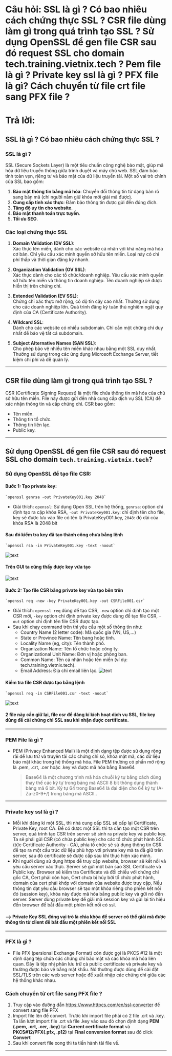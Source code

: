 # Câu hỏi: SSL là gì ? Có bao nhiêu cách chứng thực SSL ? CSR file dùng làm gì trong quá trình tạo SSL ? Sử dụng OpenSSL để gen file CSR sau đó request SSL cho domain tech.training.vietnix.tech ? Pem file là gì ? Private key ssl là gì ? PFX file là gì? Cách chuyển từ file crt file sang PFX file ?
# Trả lời: 

## SSL là gì ? Có bao nhiêu cách chứng thực SSL ?
### SSL là gì ? 
SSL (Secure Sockets Layer) là một tiêu chuẩn công nghệ bảo mật, giúp mã hóa dữ liệu truyền thông giữa trình duyệt và máy chủ web. SSL đảm bảo tính toàn vẹn, riêng tư và bảo mật của dữ liệu truyền tải. Một số vai trò chính của SSL bao gồm:

1. **Bảo mật thông tin bằng mã hóa**: Chuyển đổi thông tin từ dạng bản rõ sang bản mã (chỉ người nắm giữ khóa mới giải mã được).
2. **Cung cấp tính xác thực**: Đảm bảo thông tin được gửi đến đúng đích.
3. **Tăng độ uy tín cho website**.
4. **Bảo mật thanh toán trực tuyến**.
5. **Tối ưu SEO**.
### Các loại chứng thực SSL
1. **Domain Validation (DV SSL)**:  
   Xác thực tên miền, dành cho các website cá nhân với khả năng mã hóa cơ bản. Chỉ yêu cầu xác minh quyền sở hữu tên miền. Loại này có chi phí thấp và thời gian đăng ký nhanh.

2. **Organization Validation (OV SSL)**:  
   Xác thực dành cho các tổ chức/doanh nghiệp. Yêu cầu xác minh quyền sở hữu tên miền và thông tin doanh nghiệp. Tên doanh nghiệp sẽ được hiển thị trên chứng chỉ.

3. **Extended Validation (EV SSL)**:  
   Chứng chỉ xác thực mở rộng, có độ tin cậy cao nhất. Thường sử dụng cho các doanh nghiệp lớn. Quá trình đăng ký tuân thủ nghiêm ngặt quy định của CA (Certificate Authority).

4. **Wildcard SSL**:  
   Dành cho các website có nhiều subdomain. Chỉ cần một chứng chỉ duy nhất để bảo vệ tất cả subdomain.

5. **Subject Alternative Names (SAN SSL)**:  
   Cho phép bảo vệ nhiều tên miền khác nhau bằng một SSL duy nhất. Thường sử dụng trong các ứng dụng Microsoft Exchange Server, tiết kiệm chi phí và dễ quản lý.
---
  
## CSR file dùng làm gì trong quá trình tạo SSL ?
CSR (Certificate Signing Request) là một file chứa thông tin mã hóa của chủ sở hữu tên miền. File này được gửi đến nhà cung cấp dịch vụ SSL (CA) để xác nhận thông tin và cấp chứng chỉ. CSR bao gồm:

- Tên miền.
- Thông tin tổ chức.
- Thông tin liên lạc.
- Public key.
---
  
## Sử dụng OpenSSL để gen file CSR sau đó request SSL cho domain `tech.training.vietnix.tech`?
### Sử dụng OpenSSL để tạo file CSR:
#### Bước 1: Tạo private key:
    `openssl genrsa -out PrivateKey001.key 2048`
- Giải thích: 
    `openssl`: Sử dụng Open SSL trên hệ thống, 
    `genrsa`: option chỉ định tạo ra cặp khóa RSA, 
    `-out PrivateKey001.key`:  chỉ định tên cho file, key sẽ được lưu vào file có tên là PrivateKey001.key, 
    `2048`: độ dài của khóa RSA là 2048 bit
#### Sau đó kiểm tra key đã tạo thành công chưa bằng lệnh 
    `openssl rsa -in PrivateKey001.key -text -noout`
![text](./Imagers/Screenshot%20from%202025-03-25%2015-10-53.png)
#### Trên GUI ta cũng thấy được key vừa tạo 
![text](./Imagers/Screenshot%20from%202025-03-25%2015-22-59.png)
#### Bước 2: Tạo file CSR bằng private key vừa tạo bên trên 
    `openssl req -new -key PrivateKey001.key -out CSRFile001.csr`
- Giải thích: 
    `openssl req` dùng để  tạo CSR, 
    `-new` option chỉ định tạo một CSR mới, 
    `-key` option chỉ định private key được dùng để tạo file CSR, 
    `-out` option chỉ định tên file CSR được tạo.
- Sau khi chạy command trên thì yêu cầu một số thông tin như: 
  + Country Name (2 letter code): Mã quốc gia (VN, US,...)
  + State or Province Name: Tên bang hoặc tỉnh.
  + Locality Name (eg, city): Tên thành phố.
  + Organization Name: Tên tổ chức hoặc công ty.
  + Organizational Unit Name: Đơn vị hoặc phòng ban.
  + Common Name: Tên cá nhân hoặc tên miền (ví dụ: tech.training.vietnix.tech).
  + Email Address: Địa chỉ email liên lạc.
![text](./Imagers/Screenshot%20from%202025-03-25%2016-01-41.png)
#### Kiểm tra file CSR được tạo bằng lệnh 
    `openssl req -in CSRFile001.csr -text -noout`
![text](./Imagers/Screenshot%20from%202025-03-25%2016-02-09.png)
#### 2 file này cần giữ lại, file csr để đăng kí kích hoạt dịch vụ SSL, file key dùng để cài chứng chỉ SSL sau khi nhận được certificate.
---

### PEM File là gì ?
- PEM (Privacy Enhanced Mail) là một định dạng tệp được sử dụng rộng rãi để lưu trữ và truyền tải các chứng chỉ số, khóa mật mã, các dữ liệu bảo mật khác trong hệ thống mã hóa. File PEM thường có phần mở rộng là .pem, .crt, .cer hoặc .key và được mã hóa bằng Base64 
  > Base64 là một chương trình mã hóa chuỗi ký tự bằng cách dùng thay thế các ký tự trong bảng mã ASCII 8 bit thông dụng thành bảng mã 6 bit. Ký tự 64 trong Base64 là đại diện cho 64 ký tự (A-Za-z0-9+/) trong bãng mã ASCII..
---

### Private key ssl là gì ?
- Mỗi khi đăng kí một SSL, thì nhà cung cấp SSL sẽ cấp lại Certificate, Private Key, root CA. Để có được một SSL thì ta cần tạo một CSR trên server, quá trình tạo CSR trên server sẽ sinh ra private key và public key. Ta sẽ phải gửi CSR (có chứa public key) cho các tổ chức phát hành SSL (tức Certificate Authority - CA), phía tổ chức sẽ sử dụng thông tin CSR để tạo ra một cấu trúc dữ liệu phù hợp với private key mà ta đã giữ trên server, sau đó certificate sẽ được cấp sau khi thực hiện xác minh.
- Khi người dùng sử dụng https để truy cập website, browser sẽ kết nối và yêu cầu server xác thực. Server sẽ gửi một bản sao SSL Certificate và Public key. Browser sẽ kiểm tra Certificate và đối chiếu với chứng chỉ gốc CA, Cert phải còn hạn, Cert chưa bị hủy bới tổ chức phát hành, domain của cert phải khớp với domain của website được truy cập. Nếu thông tin đạt yêu cầu browser sẽ tạo một khóa riêng cho phiên kết nối đó (session key), khóa này được mã hóa bằng public key và gửi nó đến server. Server dùng private key để giải mã session key và gửi lại tín hiệu đến browser để bắt đầu một phiên kết nối có ssl. 
#### -->   Private Key SSL đóng vai trò là chìa khóa để server có thể giải mã được thông tin từ client để bắt đầu một phiên kết nối SSL
--- 

### PFX là gì ? 
- File PFX (persional Exchange Format) còn được gọi là PKCS #12 là một định dạng tệp chứa các chứng chỉ bảo mật và các khóa mã hóa liên quan. Đây là tệp nhị phân lưu trữ cả public certificate và private key và thường được bảo vệ bằng mật khẩu. Nó thường được dùng để cài đặt SSL/TLS trên các web server hoặc để xuất nhập các chứng chỉ giữa các hệ thống khác nhau.
### Cách chuyển từ crt file sang PFX file ?
1. Truy cập vào đường dẫn https://www.httpcs.com/en/ssl-converter để convert sang file PFX
2. Import file lên để convert. Trước khi import file phải có 2 file .crt và .key. Ta lần lượt import file .crt và file .key vào sau đó chọn định dạng **PEM (.pem, .crt, .cer, .key)** tại **Current certificate format** và **PKCS#12/PFX(.pfx, .p12)** tại **Final conversion format** sau đó click **Convert**
3. Sau khi convert file xong thì ta tiến hành tải file về.

---

